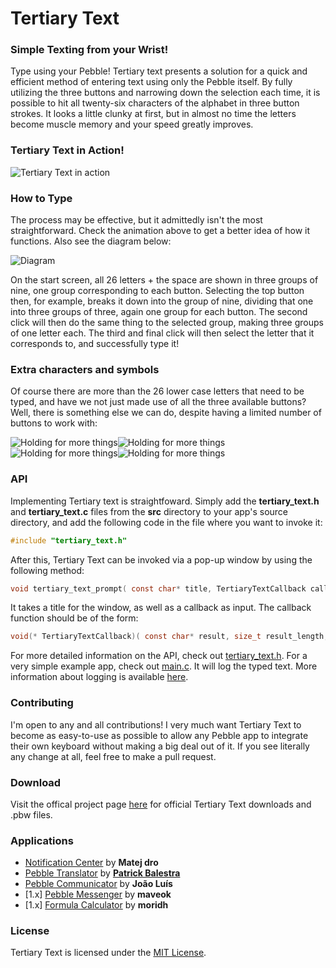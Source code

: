 # Tertiary Text

### Simple Texting from your Wrist!
Type using your Pebble! Tertiary text presents a solution for a quick and efficient method of entering text using only the Pebble itself. By fully utilizing the three buttons and narrowing down the selection each time, it is possible to hit all twenty-six characters of the alphabet in three button strokes. It looks a little clunky at first, but in almost no time the letters become muscle memory and your speed greatly improves.

### Tertiary Text in Action!
![Tertiary Text in action](https://raw.github.com/vgmoose/tertiary_text/master/docs/peb.gif)

### How to Type
The process may be effective, but it admittedly isn't the most straightforward. Check the animation above to get a better idea of how it functions. Also see the diagram below:

![Diagram](https://raw.github.com/vgmoose/tertiary_text/master/docs/diagram.png)

On the start screen, all 26 letters + the space are shown in three groups of nine, one group corresponding to each button. Selecting the top button then, for example, breaks it down into the group of nine, dividing that one into three groups of three, again one group for each button. The second click will then do the same thing to the selected group, making three groups of one letter each. The third and final click will then select the letter that it corresponds to, and successfully type it!

### Extra characters and symbols
Of course there are more than the 26 lower case letters that need to be typed, and have we not just made use of all the three available buttons? Well, there is something else we can do, despite having a limited number of buttons to work with:

![Holding for more things](https://raw.github.com/vgmoose/tertiary_text/master/docs/pebuse.png)![Holding for more things](https://raw.github.com/vgmoose/tertiary_text/master/docs/pebcaps.png)![Holding for more things](https://raw.github.com/vgmoose/tertiary_text/master/docs/peblow.png)![Holding for more things](https://raw.github.com/vgmoose/tertiary_text/master/docs/pebnum.png)

### API 
Implementing Tertiary text is straightfoward. Simply add the **tertiary_text.h** and **tertiary_text.c** files from the **src** directory to your app's source directory, and add the following code in the file where you want to invoke it:
```C
#include "tertiary_text.h"
```
After this, Tertiary Text can be invoked via a pop-up window by using the following method:
```C
void tertiary_text_prompt( const char* title, TertiaryTextCallback callback, void* extra );
```
It takes a title for the window, as well as a callback as input. The callback function should be of the form:
```C
void(* TertiaryTextCallback)( const char* result, size_t result_length, void* extra );
```

For more detailed information on the API, check out [tertiary_text.h](https://github.com/vgmoose/tertiary_text/blob/master/src/tertiary_text.h). For a very simple example app, check out [main.c](https://github.com/vgmoose/tertiary_text/blob/master/src/main.c). It will log the typed text. More information about logging is available [here](http://developer.getpebble.com/docs/c/group___logging.html).

### Contributing
I'm open to any and all contributions! I very much want Tertiary Text to
become as easy-to-use as possible to allow any Pebble app to integrate their
own keyboard without making a big deal out of it. If you see literally any
change at all, feel free to make a pull request.

### Download
Visit the offical project page [here](http://rickyayoub.com/pebble/) for official Tertiary Text downloads and .pbw files.

### Applications
- [Notification Center](https://play.google.com/store/apps/details?id=com.matejdro.pebblenotificationcenter) by **Matej dro**
- [Pebble Translator](http://pblweb.com/appstore/532000f7237858d2500001b1/) by [**Patrick Balestra**](http://www.patrickbalestra.com/)
- [Pebble Communicator](https://play.google.com/store/apps/details?id=pt.joaopluis.communicator) by **João Luís**
- [1.x] [Pebble Messenger](http://forums.getpebble.com/discussion/7954/android-pebble-messenger-whatsapp-sms-quick-responses-typing) by **maveok**
- [1.x] [Formula Calculator](http://forums.getpebble.com/discussion/5285/watch-app-formula-calculator) by **moridh**

### License
Tertiary Text is licensed under the [MIT License](https://github.com/vgmoose/tertiary_text/blob/master/LICENSE.txt).

